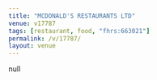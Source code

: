```yaml
---
title: "MCDONALD'S RESTAURANTS LTD"
venue: v17787
tags: [restaurant, food, "fhrs:663021"]
permalink: /v/17787/
layout: venue
---
```

null